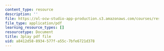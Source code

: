 ```yaml
---
content_type: resource
description: ''
file: https://ol-ocw-studio-app-production.s3.amazonaws.com/courses/res-18-006-calculus-revisited-single-variable-calculus-fall-2010/a8412d588934577fa55c7bfe6721d378_-S5GwNe0xXg.pdf
file_type: application/pdf
learning_resource_types: []
resourcetype: Document
title: 3play pdf file
uid: a8412d58-8934-577f-a55c-7bfe6721d378
---
```

